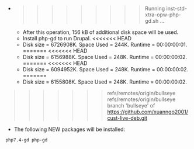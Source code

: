 * >>>>>>>>> Running inst-std-xtra-opw-php-gd.sh ...
  * After this operation, 156 kB of additional disk space will be used.
  * Install php-gd to run Drupal.
<<<<<<< HEAD
  * Disk size = 6726908K. Space Used = 244K. Runtime = 00:00:00:01.
=======
<<<<<<< HEAD
  * Disk size = 6156988K. Space Used = 248K. Runtime = 00:00:00:02.
=======
<<<<<<< HEAD
  * Disk size = 6094952K. Space Used = 248K. Runtime = 00:00:00:02.
=======
  * Disk size = 6155808K. Space Used = 248K. Runtime = 00:00:00:02.
>>>>>>> refs/remotes/origin/bullseye
>>>>>>> refs/remotes/origin/bullseye
>>>>>>> branch 'bullseye' of https://github.com/xuanngo2001/cust-live-deb.git
  * The following NEW packages will be installed:
  ```bash
php7.4-gd php-gd
  ```
